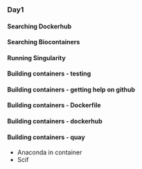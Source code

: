 ### Day1

#### Searching Dockerhub

#### Searching Biocontainers

#### Running Singularity

#### Building containers - testing

#### Building containers - getting help on github

#### Building containers - Dockerfile

#### Building containers - dockerhub

#### Building containers - quay

* Anaconda in container
* Scif
